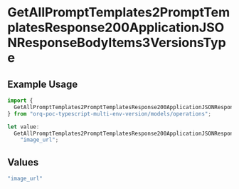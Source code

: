 # GetAllPromptTemplates2PromptTemplatesResponse200ApplicationJSONResponseBodyItems3VersionsType

## Example Usage

```typescript
import {
  GetAllPromptTemplates2PromptTemplatesResponse200ApplicationJSONResponseBodyItems3VersionsType,
} from "orq-poc-typescript-multi-env-version/models/operations";

let value:
  GetAllPromptTemplates2PromptTemplatesResponse200ApplicationJSONResponseBodyItems3VersionsType =
    "image_url";
```

## Values

```typescript
"image_url"
```